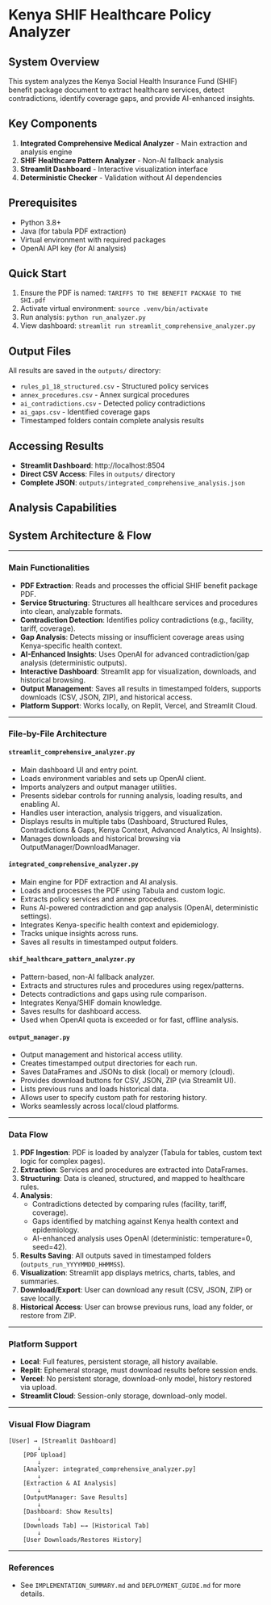 # Kenya SHIF Healthcare Policy Analyzer

## System Overview

This system analyzes the Kenya Social Health Insurance Fund (SHIF) benefit package document to extract healthcare services, detect contradictions, identify coverage gaps, and provide AI-enhanced insights.

## Key Components

1. **Integrated Comprehensive Medical Analyzer** - Main extraction and analysis engine
2. **SHIF Healthcare Pattern Analyzer** - Non-AI fallback analysis
3. **Streamlit Dashboard** - Interactive visualization interface
4. **Deterministic Checker** - Validation without AI dependencies

## Prerequisites

- Python 3.8+
- Java (for tabula PDF extraction)
- Virtual environment with required packages
- OpenAI API key (for AI analysis)

## Quick Start

1. Ensure the PDF is named: `TARIFFS TO THE BENEFIT PACKAGE TO THE SHI.pdf`
2. Activate virtual environment: `source .venv/bin/activate`
3. Run analysis: `python run_analyzer.py`
4. View dashboard: `streamlit run streamlit_comprehensive_analyzer.py`

## Output Files

All results are saved in the `outputs/` directory:

- `rules_p1_18_structured.csv` - Structured policy services
- `annex_procedures.csv` - Annex surgical procedures
- `ai_contradictions.csv` - Detected policy contradictions
- `ai_gaps.csv` - Identified coverage gaps
- Timestamped folders contain complete analysis results

## Accessing Results

- **Streamlit Dashboard**: http://localhost:8504
- **Direct CSV Access**: Files in `outputs/` directory
- **Complete JSON**: `outputs/integrated_comprehensive_analysis.json`

## Analysis Capabilities

## System Architecture & Flow

---

### Main Functionalities

- **PDF Extraction**: Reads and processes the official SHIF benefit package PDF.
- **Service Structuring**: Structures all healthcare services and procedures into clean, analyzable formats.
- **Contradiction Detection**: Identifies policy contradictions (e.g., facility, tariff, coverage).
- **Gap Analysis**: Detects missing or insufficient coverage areas using Kenya-specific health context.
- **AI-Enhanced Insights**: Uses OpenAI for advanced contradiction/gap analysis (deterministic outputs).
- **Interactive Dashboard**: Streamlit app for visualization, downloads, and historical browsing.
- **Output Management**: Saves all results in timestamped folders, supports downloads (CSV, JSON, ZIP), and historical access.
- **Platform Support**: Works locally, on Replit, Vercel, and Streamlit Cloud.

---

### File-by-File Architecture

#### `streamlit_comprehensive_analyzer.py`

- Main dashboard UI and entry point.
- Loads environment variables and sets up OpenAI client.
- Imports analyzers and output manager utilities.
- Presents sidebar controls for running analysis, loading results, and enabling AI.
- Handles user interaction, analysis triggers, and visualization.
- Displays results in multiple tabs (Dashboard, Structured Rules, Contradictions & Gaps, Kenya Context, Advanced Analytics, AI Insights).
- Manages downloads and historical browsing via OutputManager/DownloadManager.

#### `integrated_comprehensive_analyzer.py`

- Main engine for PDF extraction and AI analysis.
- Loads and processes the PDF using Tabula and custom logic.
- Extracts policy services and annex procedures.
- Runs AI-powered contradiction and gap analysis (OpenAI, deterministic settings).
- Integrates Kenya-specific health context and epidemiology.
- Tracks unique insights across runs.
- Saves all results in timestamped output folders.

#### `shif_healthcare_pattern_analyzer.py`

- Pattern-based, non-AI fallback analyzer.
- Extracts and structures rules and procedures using regex/patterns.
- Detects contradictions and gaps using rule comparison.
- Integrates Kenya/SHIF domain knowledge.
- Saves results for dashboard access.
- Used when OpenAI quota is exceeded or for fast, offline analysis.

#### `output_manager.py`

- Output management and historical access utility.
- Creates timestamped output directories for each run.
- Saves DataFrames and JSONs to disk (local) or memory (cloud).
- Provides download buttons for CSV, JSON, ZIP (via Streamlit UI).
- Lists previous runs and loads historical data.
- Allows user to specify custom path for restoring history.
- Works seamlessly across local/cloud platforms.

---

### Data Flow

1. **PDF Ingestion**: PDF is loaded by analyzer (Tabula for tables, custom text logic for complex pages).
2. **Extraction**: Services and procedures are extracted into DataFrames.
3. **Structuring**: Data is cleaned, structured, and mapped to healthcare rules.
4. **Analysis**:
   - Contradictions detected by comparing rules (facility, tariff, coverage).
   - Gaps identified by matching against Kenya health context and epidemiology.
   - AI-enhanced analysis uses OpenAI (deterministic: temperature=0, seed=42).
5. **Results Saving**: All outputs saved in timestamped folders (`outputs_run_YYYYMMDD_HHMMSS`).
6. **Visualization**: Streamlit app displays metrics, charts, tables, and summaries.
7. **Download/Export**: User can download any result (CSV, JSON, ZIP) or save locally.
8. **Historical Access**: User can browse previous runs, load any folder, or restore from ZIP.

---

### Platform Support

- **Local**: Full features, persistent storage, all history available.
- **Replit**: Ephemeral storage, must download results before session ends.
- **Vercel**: No persistent storage, download-only model, history restored via upload.
- **Streamlit Cloud**: Session-only storage, download-only model.

---

### Visual Flow Diagram

```
[User] → [Streamlit Dashboard]
	    ↓
    [PDF Upload]
	    ↓
    [Analyzer: integrated_comprehensive_analyzer.py]
	    ↓
    [Extraction & AI Analysis]
	    ↓
    [OutputManager: Save Results]
	    ↓
    [Dashboard: Show Results]
	    ↓
    [Downloads Tab] ←→ [Historical Tab]
	    ↓
    [User Downloads/Restores History]
```

---

### References

- See `IMPLEMENTATION_SUMMARY.md` and `DEPLOYMENT_GUIDE.md` for more details.
